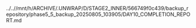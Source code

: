 ../..//mnt/h/ARCHIVE/.UNWRAP/D/STAGE2_INNER/566749f0c439/backup_repository/phase5_5_backup_20250805_103905/DAY10_COMPLETION_REPORT.md